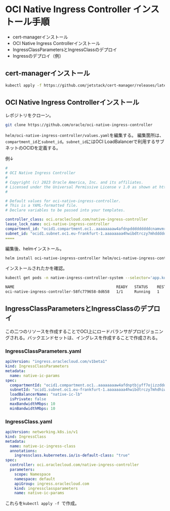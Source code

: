 # OCI Native Ingress Controller インストール手順
- cert-managerインストール
- OCI Native Ingress Controllerインストール
- IngressClassParametersとIngressClassのデプロイ
- Ingressのデプロイ（例）

## cert-managerインストール
```bash
kubectl apply -f https://github.com/jetstack/cert-manager/releases/latest/download/cert-manager.yaml
```

## OCI Native Ingress Controllerインストール
レポジトリをクローン。
```bash
git clone https://github.com/oracle/oci-native-ingress-controller
```
`helm/oci-native-ingress-controller/values.yaml`を編集する。
編集箇所は、`compartment_id`と`subnet_id`。`subnet_id`にはOCI LoadBalancerで利用するサブネットのOCIDを定義する。

例↓
```yaml
#
# OCI Native Ingress Controller
#
# Copyright (c) 2023 Oracle America, Inc. and its affiliates.
# Licensed under the Universal Permissive License v 1.0 as shown at https://oss.oracle.com/licenses/upl/
#

# Default values for oci-native-ingress-controller.
# This is a YAML-formatted file.
# Declare variables to be passed into your templates.

controller_class: oci.oraclecloud.com/native-ingress-controller
lease_lock_name: oci-native-ingress-controller
compartment_id: "ocid1.compartment.oc1..aaaaaaaaw4afdnpdddddddddcnamvmrzgdq"
subnet_id: "ocid1.subnet.oc1.eu-frankfurt-1.aaaaaaaa4hwibdtrczy7mhddddddd6mx74j2kcnzaoleka"
====
```
編集後、helmインストール。
```bash
helm install oci-native-ingress-controller helm/oci-native-ingress-controller
```
インストールされたかを確認。
```bash
kubectl get pods -n native-ingress-controller-system --selector='app.kubernetes.io/name in (oci-native-ingress-controller)' -o wide

NAME                                             READY   STATUS    RESTARTS   AGE   IP            NODE          NOMINATED NODE   READINESS GATES
oci-native-ingress-controller-58fc779658-8d658   1/1     Running   1          25h   10.0.10.97    10.0.10.105   <none>           <none>
```

## IngressClassParametersとIngressClassのデプロイ
この二つのリソースを作成することでOCI上にロードバランサがプロビジョニングされる。バックエンドセットは、イングレスを作成することで作成される。

### IngressClassParameters.yaml
```yaml
apiVersion: "ingress.oraclecloud.com/v1beta1"
kind: IngressClassParameters
metadata:
  name: native-ic-params
spec:
  compartmentId: "ocid1.compartment.oc1..aaaaaaaaw4afdnptbjyff7ojizzddddddrzgdq"
  subnetId: "ocid1.subnet.oc1.eu-frankfurt-1.aaaaaaaa4hwibdtrczy7mhdhiwtxsddddkcnzaoleka"
  loadBalancerName: "native-ic-lb"
  isPrivate: false
  maxBandwidthMbps: 10
  minBandwidthMbps: 10
```

### IngressClass.yaml
```yaml
apiVersion: networking.k8s.io/v1
kind: IngressClass
metadata:
  name: native-ic-ingress-class
  annotations:
    ingressclass.kubernetes.io/is-default-class: "true"
spec:
  controller: oci.oraclecloud.com/native-ingress-controller
  parameters:
    scope: Namespace
    namespace: default
    apiGroup: ingress.oraclecloud.com
    kind: ingressclassparameters
    name: native-ic-params
```

これらを`kubectl apply -f `で作成。